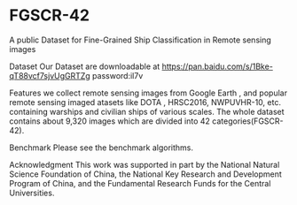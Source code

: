 # FGSCR-42
A public Dataset for Fine-Grained Ship Classification in Remote sensing images

Dataset
Our Dataset are downloadable at https://pan.baidu.com/s/1Bke-qT88vcf7sjvUgGRTZg  password:il7v

Features
we collect remote sensing images from Google Earth , and popular remote sensing imaged atasets like DOTA , HRSC2016, NWPUVHR-10, etc. containing warships and civilian ships of various scales. The whole dataset contains about 9,320 images which are divided into 42 categories(FGSCR-42).

Benchmark
Please see the benchmark algorithms.

Acknowledgment
This work was supported in part by the National Natural Science Foundation of China, the National Key Research and Development Program of China, and the Fundamental Research Funds for the Central Universities.
